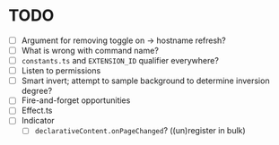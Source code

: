 # TODO
- [ ] Argument for removing toggle on -> hostname refresh?
- [ ] What is wrong with command name?
- [ ] `constants.ts` and `EXTENSION_ID` qualifier everywhere?
- [ ] Listen to permissions
- [ ] Smart invert; attempt to sample background to determine inversion degree?
- [ ] Fire-and-forget opportunities
- [ ] Effect.ts
- [ ] Indicator
  - [ ] `declarativeContent.onPageChanged`? ((un)register in bulk)
